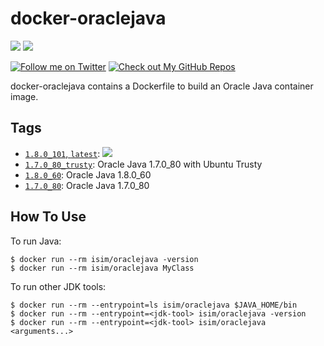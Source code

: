 # docker-oraclejava

[![](https://images.microbadger.com/badges/version/isim/oraclejava.svg)](https://microbadger.com/images/isim/oraclejava "Get your own version badge on microbadger.com") [![](https://images.microbadger.com/badges/image/isim/oraclejava.svg)](https://microbadger.com/images/isim/oraclejava "Get your own image badge on microbadger.com")

[![Follow me on Twitter][1.1]][1] [![Check out My GitHub Repos][6.1]][6]

docker-oraclejava contains a Dockerfile to build an Oracle Java container image.

## Tags
* [`1.8.0_101`, `latest`](https://github.com/ihcsim/docker-oraclejava/tree/1.8.0_60): [![](https://images.microbadger.com/badges/commit/isim/oraclejava.svg)](https://microbadger.com/images/isim/oraclejava "Get your own commit badge on microbadger.com")
* [`1.7.0_80_trusty`](https://github.com/ihcsim/docker-oraclejava/tree/1.7.0_80_trusty): Oracle Java 1.7.0_80 with Ubuntu Trusty
* [`1.8.0_60`](https://github.com/ihcsim/docker-oraclejava/tree/1.8.0_60): Oracle Java 1.8.0_60
* [`1.7.0_80`](https://github.com/ihcsim/docker-oraclejava/tree/1.7.0_80): Oracle Java 1.7.0_80

## How To Use

To run Java:
```
$ docker run --rm isim/oraclejava -version
$ docker run --rm isim/oraclejava MyClass
```

To run other JDK tools:
```
$ docker run --rm --entrypoint=ls isim/oraclejava $JAVA_HOME/bin
$ docker run --rm --entrypoint=<jdk-tool> isim/oraclejava -version
$ docker run --rm --entrypoint=<jdk-tool> isim/oraclejava <arguments...>
```

[1.1]: http://i.imgur.com/tXSoThF.png (twitter icon with padding)
[1]: https://twitter.com/IvanHCSim
[6.1]: http://i.imgur.com/0o48UoR.pngi (github icon with padding)
[6]: https://github.com/ihcsim
